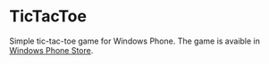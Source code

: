 TicTacToe
=========

Simple tic-tac-toe game for Windows Phone. The game is avaible in [Windows Phone Store](http://www.windowsphone.com/en-us/store/app/tic-tac-toe-game/c2e5ed7f-6dda-451b-8cf0-558ee8e52db7).
